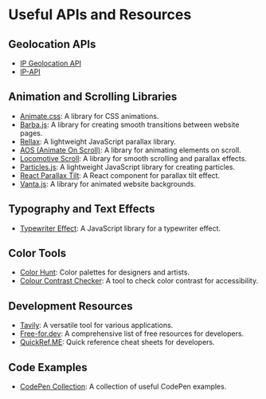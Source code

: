 # Useful APIs and Resources

## Geolocation APIs
- [IP Geolocation API](https://ipgeolocation.io/)
- [IP-API](https://ip-api.com/)

## Animation and Scrolling Libraries
- [Animate.css](https://animate.style/): A library for CSS animations.
- [Barba.js](https://barba.js.org/): A library for creating smooth transitions between website pages.
- [Rellax](https://dixonandmoe.com/rellax/): A lightweight JavaScript parallax library.
- [AOS (Animate On Scroll)](https://michalsnik.github.io/aos/): A library for animating elements on scroll.
- [Locomotive Scroll](https://locomotivemtl.github.io/locomotive-scroll/): A library for smooth scrolling and parallax effects.
- [Particles.js](https://particles.js.org/): A lightweight JavaScript library for creating particles.
- [React Parallax Tilt](https://www.npmjs.com/package/react-parallax-tilt): A React component for parallax tilt effect.
- [Vanta.js](https://www.vantajs.com/): A library for animated website backgrounds.

## Typography and Text Effects
- [Typewriter Effect](https://www.npmjs.com/package/typewriter-effect): A JavaScript library for a typewriter effect.

## Color Tools
- [Color Hunt](https://colorhunt.co/): Color palettes for designers and artists.
- [Colour Contrast Checker](https://colourcontrast.cc): A tool to check color contrast for accessibility.

## Development Resources
- [Tavily](https://app.tavily.com/home): A versatile tool for various applications.
- [Free-for.dev](https://free-for.dev/#/?id=free-fordev): A comprehensive list of free resources for developers.
- [QuickRef.ME](https://quickref.me/index.html): Quick reference cheat sheets for developers.

## Code Examples
- [CodePen Collection](https://codepen.io/collection/DPOage): A collection of useful CodePen examples.
